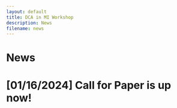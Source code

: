 ```yaml
---
layout: default
title: DCA in MI Workshop
description: News
filename: news
---
```


# News

# [01/16/2024] Call for Paper is up now! 

